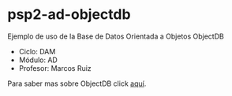 # psp2-ad-objectdb

Ejemplo de uso de la Base de Datos Orientada a Objetos ObjectDB

- Ciclo: DAM
- Módulo: AD
- Profesor: Marcos Ruiz

Para saber mas sobre ObjectDB click [aquí](https://www.objectdb.com/).
